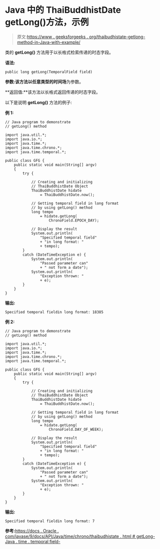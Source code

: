 # Java 中的 ThaiBuddhistDate getLong()方法，示例

> 原文:[https://www . geeksforgeeks . org/thaibudhistate-getlong-method-in-Java-with-example/](https://www.geeksforgeeks.org/thaibuddhistdate-getlong-method-in-java-with-example/)

类的 **getLong()** 方法用于以长格式检索传递的时态字段。

**语法:**

```
public long getLong(TemporalField field)
```

**参数:**该方法以任意类型的**时间场**为参数。

**返回值:**该方法以长格式返回传递的时态字段。

以下是说明 **getLong()** 方法的例子:

**例 1:**

```
// Java program to demonstrate
// getLong() method

import java.util.*;
import java.io.*;
import java.time.*;
import java.time.chrono.*;
import java.time.temporal.*;

public class GFG {
    public static void main(String[] argv)
    {
        try {

            // Creating and initializing
            // ThaiBuddhistDate Object
            ThaiBuddhistDate hidate
                = ThaiBuddhistDate.now();

            // Getting temporal field in long format
            // by using getLong() method
            long tempo
                = hidate.getLong(
                    ChronoField.EPOCH_DAY);

            // Display the result
            System.out.println(
                "Specified temporal field"
                + "in long format: "
                + tempo);
        }
        catch (DateTimeException e) {
            System.out.println(
                "Passed parameter can"
                + " not form a date");
            System.out.println(
                "Exception thrown: "
                + e);
        }
    }
}
```

**输出:**

```
Specified temporal fieldin long format: 18385

```

**例 2:**

```
// Java program to demonstrate
// getLong() method

import java.util.*;
import java.io.*;
import java.time.*;
import java.time.chrono.*;
import java.time.temporal.*;

public class GFG {
    public static void main(String[] argv)
    {
        try {

            // Creating and initializing
            // ThaiBuddhistDate Object
            ThaiBuddhistDate hidate
                = ThaiBuddhistDate.now();

            // Getting temporal field in long format
            // by using getLong() method
            long tempo
                = hidate.getLong(
                    ChronoField.DAY_OF_WEEK);

            // Display the result
            System.out.println(
                "Specified temporal field"
                + "in long format: "
                + tempo);
        }
        catch (DateTimeException e) {
            System.out.println(
                "Passed parameter can"
                + " not form a date");
            System.out.println(
                "Exception thrown: "
                + e);
        }
    }
}
```

**输出:**

```
Specified temporal fieldin long format: 7

```

**参考:**[https://docs . Oracle . com/javase/9/docs/API/Java/time/chrono/thaibudhistate . html # getLong-Java . time . temporal field-](https://docs.oracle.com/javase/9/docs/api/java/time/chrono/ThaiBuddhistDate.html#getLong-java.time.temporal.TemporalField-)